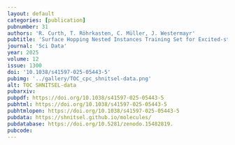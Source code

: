 ```yaml
---
layout: default
categories: [publication]
pubnumber: 31
authors: 'R. Curth, T. Röhrkasten, C. Müller, J. Westermayr'
pubtitle: 'Surface Hopping Nested Instances Training Set for Excited-state Learning'
journal: 'Sci Data'
year: 2025
volume: 12
issue: 1300
doi: '10.1038/s41597-025-05443-5'
pubimg: '../gallery/TOC_cpc_shnitsel-data.png'
alt: TOC SHNITSEL-data
pubarxiv:
pubpdf: https://doi.org/10.1038/s41597-025-05443-5
pubhtml: https://doi.org/10.1038/s41597-025-05443-5
pubhtmlopen: https://doi.org/10.1038/s41597-025-05443-5
pubdata: https://shnitsel.github.io/molecules/
pubdatabase: https://doi.org/10.5281/zenodo.15482819.
pubcode:
---
```

